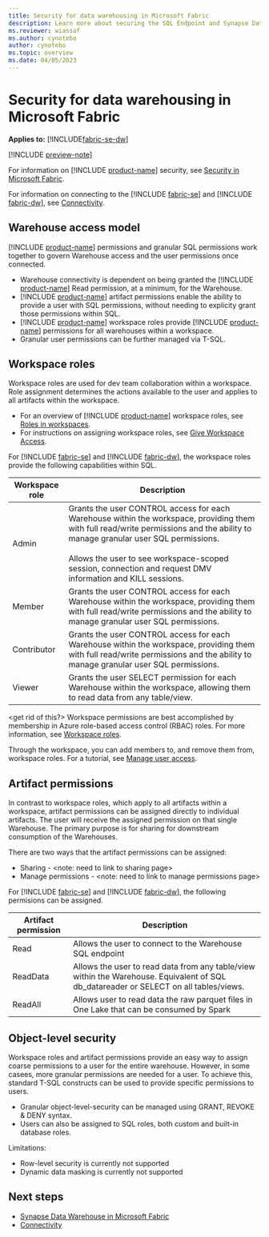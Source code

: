 ```yaml
---
title: Security for data warehousing in Microsoft Fabric
description: Learn more about securing the SQL Endpoint and Synapse Data Warehouse in Microsoft Fabric.
ms.reviewer: wiassaf
ms.author: cynotebo
author: cynotebo
ms.topic: overview
ms.date: 04/05/2023
---
```


# Security for data warehousing in Microsoft Fabric

**Applies to:** [!INCLUDE[fabric-se-dw](includes/applies-to-version/fabric-se-and-dw.md)]

[!INCLUDE [preview-note](../includes/preview-note.md)]

For information on [!INCLUDE [product-name](../includes/product-name.md)] security, see [Security in Microsoft Fabric](../security/security-overview.md).

For information on connecting to the [!INCLUDE [fabric-se](includes/fabric-se.md)] and [!INCLUDE [fabric-dw](includes/fabric-dw.md)], see [Connectivity](connectivity.md).

## Warehouse access model

[!INCLUDE [product-name](../includes/product-name.md)] permissions and granular SQL permissions work together to govern Warehouse access and the user permissions once connected. 
- Warehouse connectivity is dependent on being granted the [!INCLUDE [product-name](../includes/product-name.md)] Read permission, at a minimum, for the Warehouse.
- [!INCLUDE [product-name](../includes/product-name.md)] artifact permissions enable the ability to provide a user with SQL permissions, without needing to explicity grant those permissions within SQL.
-  [!INCLUDE [product-name](../includes/product-name.md)] workspace roles provide [!INCLUDE [product-name](../includes/product-name.md)] permissions for all warehouses within a workspace.
-  Granular user permissions can be further managed via T-SQL.

## Workspace roles

Workspace roles are used for dev team collaboration within a workspace. Role assignment determines the actions available to the user and applies to all artifacts within the workspace.
- For an overview of [!INCLUDE [product-name](../includes/product-name.md)] workspace roles, see [Roles in workspaces](../../roles-workspaces.md).
- For instructions on assigning workspace roles, see [Give Workspace Access](../../get-started/give-access-workspaces.md).

For [!INCLUDE [fabric-se](includes/fabric-se.md)] and [!INCLUDE [fabric-dw](includes/fabric-dw.md)], the workspace roles provide the following capabilities within SQL.

| Workspace role   |  Description |
|---|---|
|Admin|Grants the user CONTROL access for each Warehouse within the workspace, providing them with full read/write permissions and the ability to manage granular user SQL permissions.<br/><br/>Allows the user to see workspace-scoped session, connection and request DMV information and KILL sessions.|
|Member|Grants the user CONTROL access for each Warehouse within the workspace, providing them with full read/write permissions and the ability to manage granular user SQL permissions.|
|Contributor|Grants the user CONTROL access for each Warehouse within the workspace, providing them with full read/write permissions and the ability to manage granular user SQL permissions.|
|Viewer|Grants the user SELECT permission for each Warehouse within the workspace, allowing them to read data from any table/view.|



<Additional Viewer restrictions>

<get rid of this?>
Workspace permissions are best accomplished by membership in Azure role-based access control (RBAC) roles. For more information, see [Workspace roles](workspace-roles.md).

Through the workspace, you can add members to, and remove them from, workspace roles. For a tutorial, see [Manage user access](manage-user-access.md).


## Artifact permissions

In contrast to workspace roles, which apply to all artifacts within a workspace, artifact permissions can be assigned directly to individual artifacts. The user will receive the assigned permission on that single Warehouse. The primary purpose is for sharing for downstream consumption of the Warehouses.
   
There are two ways that the artifact permissions can be assigned:
- Sharing - <note: need to link to sharing page>
- Manage permissions - <note: need to link to manage permissions page>

 
For [!INCLUDE [fabric-se](includes/fabric-se.md)] and [!INCLUDE [fabric-dw](includes/fabric-dw.md)], the following permisions can be assigned.
   
| Artifact permission   |  Description |
|---|---|
|Read|Allows the user to connect to the Warehouse SQL endpoint|
|ReadData|Allows the user to read data from any table/view within the Warehouse. Equivalent of SQL db_datareader or SELECT on all tables/views.|   
|ReadAll|Allows user to read data the raw parquet files in One Lake that can be consumed by Spark|


## Object-level security

Workspace roles and artifact permissions provide an easy way to assign coarse permissions to a user for the entire warehouse. However, in some casees, more granular permissions are needed for a user. To achieve this, standard T-SQL constructs can be used to provide specific permissions to users.

- Granular object-level-security can be managed using GRANT, REVOKE & DENY syntax.
- Users can also be assigned to SQL roles, both custom and built-in database roles. 

Limitations:
- Row-level security is currently not supported
- Dynamic data masking is currently not supported

## Next steps

- [Synapse Data Warehouse in Microsoft Fabric](warehouse.md)
- [Connectivity](connectivity.md)
